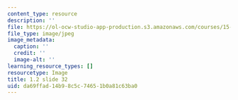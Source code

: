 ```yaml
---
content_type: resource
description: ''
file: https://ol-ocw-studio-app-production.s3.amazonaws.com/courses/15-s21-nuts-and-bolts-of-business-plans-january-iap-2014/da69ffad14b98c5c74651b0a81c63ba0_1.2_slide_32.jpg
file_type: image/jpeg
image_metadata:
  caption: ''
  credit: ''
  image-alt: ''
learning_resource_types: []
resourcetype: Image
title: 1.2 slide 32
uid: da69ffad-14b9-8c5c-7465-1b0a81c63ba0
---
```

